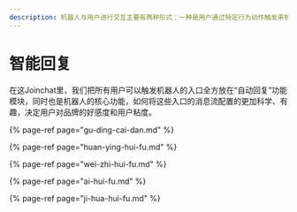 ```yaml
---
description: 机器人与用户进行交互主要有两种形式：一种是用户通过特定行为动作触发来机器人，另一种是我们主动发送信息寻求与用户的互动。
---
```


# 智能回复

在这Joinchat里，我们把所有用户可以触发机器人的入口全方放在“自动回复”功能模块，同时也是机器人的核心功能，如何将这些入口的消息流配置的更加科学、有趣，决定用户对品牌的好感度和用户粘度。

{% page-ref page="gu-ding-cai-dan.md" %}

{% page-ref page="huan-ying-hui-fu.md" %}

{% page-ref page="wei-zhi-hui-fu.md" %}

{% page-ref page="ai-hui-fu.md" %}

{% page-ref page="ji-hua-hui-fu.md" %}

